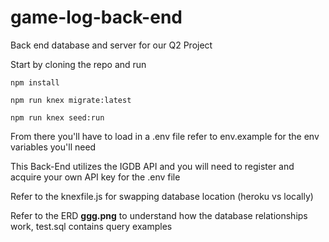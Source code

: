 # game-log-back-end
Back end database and server for our Q2 Project

Start by cloning the repo and run

```npm install```

```npm run knex migrate:latest```

 ```npm run knex seed:run```

From there you'll have to load in a .env file
refer to env.example for the env variables you'll need


This Back-End utilizes the IGDB API and you will need to register and acquire your own API key for the .env file


Refer to the knexfile.js for swapping database location (heroku vs locally)


Refer to the ERD **ggg.png** to understand how the database relationships work, test.sql contains query examples
